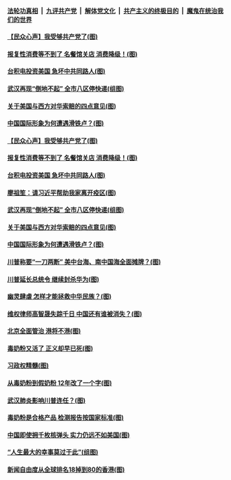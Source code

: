 ####  [法轮功真相](../../../../basic/blob/master/README.md?t=05170803) &nbsp;|&nbsp; [九评共产党](../../../../9ping.md/blob/master/README.md?t=05170803) &nbsp;|&nbsp; [解体党文化](../../../../jtdwh.md/blob/master/README.md?t=05170803)  &nbsp;|&nbsp; [共产主义的终极目的](../../../../gczydzjmd.md/blob/master/README.md?t=05170803) &nbsp;|&nbsp; [魔鬼在统治我们的世界](../../../../mgztzwmdsj.md/blob/master/README.md?t=05170803) 

#### [【民众心声】我受够共产党了(图)](../pages/p4/933339.md?t=05170803) 

#### [报复性消费等不到了 名餐馆关店 消费降级！(图)](../pages/p4/933498.md?t=05170803) 

#### [台积电投资美国 急坏中共同路人(图)](../pages/p4/933406.md?t=05170803) 

#### [武汉再现“倒地不起” 全市八区停快递(组图)](../pages/p4/933408.md?t=05170803) 

#### [关于美国与西方对华索赔的四点意见(图)](../pages/p4/933407.md?t=05170803) 

#### [中国国际形象为何遭遇滑铁卢？(图)](../pages/p4/933405.md?t=05170803) 

#### [【民众心声】我受够共产党了(图)](../pages/p4/933339.md?t=05170803) 

#### [报复性消费等不到了 名餐馆关店 消费降级！(图)](../pages/p4/933498.md?t=05170803) 

#### [台积电投资美国 急坏中共同路人(图)](../pages/p4/933406.md?t=05170803) 

#### [廖祖笙：请习近平帮助我家离开疫区(图)](../pages/p4/933426.md?t=05170803) 

#### [武汉再现“倒地不起” 全市八区停快递(组图)](../pages/p4/933408.md?t=05170803) 

#### [关于美国与西方对华索赔的四点意见(图)](../pages/p4/933407.md?t=05170803) 

#### [中国国际形象为何遭遇滑铁卢？(图)](../pages/p4/933405.md?t=05170803) 

#### [川普称要“一刀两断” 美中台海、南中国海全面摊牌？(图)](../pages/p4/933400.md?t=05170803) 

#### [川普延长总统令 继续封杀华为(图)](../pages/p4/933403.md?t=05170803) 

#### [幽灵肆虐 怎样才能拯救中华民族？(图)](../pages/p4/933380.md?t=05170803) 

#### [维权律师高智晟失踪千日 中国还有谁被消失？(图)](../pages/p4/933291.md?t=05170803) 

#### [北京全面管治 港将不港(图)](../pages/p4/933292.md?t=05170803) 

#### [毒奶粉又活了 正义却早已死(图)](../pages/p4/933295.md?t=05170803) 

#### [习政权精髓(图)](../pages/p4/933290.md?t=05170803) 

#### [从毒奶粉到假奶粉 12年改了一个字(图)](../pages/p4/933297.md?t=05170803) 

#### [武汉肺炎影响川普连任？(图)](../pages/p4/933289.md?t=05170803) 

#### [毒奶粉是合格产品 检测报告按国家标准(图)](../pages/p4/933296.md?t=05170803) 

#### [中国即使拥千枚核弹头 实力仍远不如美国(图)](../pages/p4/933205.md?t=05170803) 

#### [“人生最大的幸事莫过于此”(组图)](../pages/p4/933126.md?t=05170803) 

#### [新闻自由度从全球排名18掉到80的香港(图)](../pages/p4/933215.md?t=05170803) 

